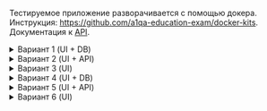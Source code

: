Тестируемое приложение разворачивается с помощью докера. Инструкция: https://github.com/a1qa-education-exam/docker-kits.
Документация к [API](https://github.com/a1qa-education-exam/variants/blob/main/Reporting-Portal-Api-Spec.docx).

<details>
  <summary>Вариант 1 (UI + DB)</summary>

Эстимейт: 18ч

|	Step	| Ожидаемый результат | 
  | ----- | ------------------- |
|1. Запросом к апи получить токен согласно номеру варианта	| Токен сгенерирован|
|2. Перейти на сайт. Пройти необходимую авторизацию. С помощью cookie передать сгенерированный на шаге 1 токен(параметр token). Обновить страницу. 	| Открылась страница проектов. После обновления страницы, в футере указан верный номер варианта	|
|3. Перейти на страницу проекта Nexage. Запросом к БД получить список тестов проекта. | Тесты, находящиеся на первой странице отсортированы по убыванию даты и соответствуют тем, которые вернул запрос к БД	|
|4. Вернуться на предыдущую страницу в браузере(страница проектов). Нажать на +Add. Ввести название проекта, и сохранить. Закрыть алерт с информацией о сохранённом проекте. Для закрытия окна добавления проекта вызвать js-метод closePopUp(). Обновить страницу 	| После сохранения проекта появился алерт с сообщением об успешном сохранении. После вызова метода окно добавления пректа закрылось. После обновления страницы проект появился в списке |
| 5. Перейти на страницу созданного проекта. Добавить тест через БД(вместе с логом и скриншотом текущей страницы). 	| Тест отобразился без обновления страницы |
| 6. Перейти на страницу созданного теста. | Все поля имеют верное значение. Скриншот соответствует отправленному	|
</details>

<details>
  <summary>Вариант 2 (UI + API)</summary>

Эстимейт: 18ч

|	Step	| Ожидаемый результат | 
  | ----- | ------------------- |
|1. Запросом к апи получить токен согласно номеру варианта	| Токен сгенерирован|
|2. Перейти на сайт. Пройти необходимую авторизацию. С помощью cookie передать сгенерированный на шаге 1 токен(параметр token). Обновить страницу. 	| Открылась страница проектов. После обновления страницы, в футере указан верный номер варианта	|
| 3. Перейти на страницу проекта Nexage. Запросом к апи получить список тестов в JSON\XML -формате. | Тесты, находящиеся на первой странице отсортированы по убыванию даты и соответствуют тем, которые вернул запрос к апи |
| 4. Вернуться на предыдущую страницу в браузере(страница проектов). Нажать на +Add. Ввести название проекта, и сохранить. Для закрытия окна добавления проекта вызвать js-метод closePopUp(). Обновить страницу | После сохранения проекта появилось сообщение об успешном сохранении.
После вызова метода окно добавления проекта закрылось. После обновления страницы проект появился в списке |
| 5. Перейти на страницу созданного проекта. Добавить тест через API(вместе с логом и скриншотом текущей страницы). | Тест отобразился без обновления страницы || 6. Перейти на страницу созданного теста. Проверить корректность информации.| Все поля имеют верное значение. Скриншот соответствует отправленному |
</details>

<details>
  <summary>Вариант 3 (UI)</summary>
  Эстимейт: 16ч

|	Step	| Ожидаемый результат | 
  | ----- | ------------------- |
|1. Запросом к апи получить токен согласно номеру варианта	| Токен сгенерирован|
|2. Перейти на сайт. Пройти необходимую авторизацию. С помощью cookie передать сгенерированный на шаге 1 токен(параметр token). Обновить страницу. 	| Открылась страница проектов. После обновления страницы, в футере указан верный номер варианта	|
|3. Перейти на страницу проекта Nexage.| Тесты, находящиеся на первой странице отсортированы по убыванию даты.|
| 4. Вернуться на предыдущую страницу в браузере(страница проектов). Нажать на +Add. Ввести название проекта, и сохранить. Для закрытия окна добавления проекта вызвать js-метод closePopUp(). Обновить страницу| После сохранения проекта появилось сообщение об успешном сохранении. После вызова метода окно добавления проекта закрылось. После обновления страницы проект появился в списке |
| 5. Перейти на страницу созданного проекта. Нажать на +Add. Заполнить необходимые поля и прикрепить скриншот текущей страницы. Сохранить тест. Для зыкрытия поп-апа кликнуть вне его окна. | После сохранения теста появилось сообщение об успешном сохранении. Тест отобразился без обновления страницы|
|6. Перейти на страницу созданного теста. Проверить корректность информации.| Все поля имеют верное значение. Скриншот соответствует отправленному|
</details>

<details>
  <summary>Вариант 4 (UI + DB)</summary>
  Эстимейт: 8ч

Выполнить основной тест кейс (№1|2|3). Запомнить информацию по созданному проекту и тесту(имя\id\etc.)
|	Step	| Ожидаемый результат |
| ----- | ------------------- |
|1. Запросом к апи получить токен согласно номеру варианта	| Токен сгенерирован|
|2. Перейти на сайт. Пройти необходимую авторизацию. С помощью cookie передать сгенерированный на шаге 1 токен(параметр token). Обновить страницу. 	| Открылась страница проектов. После обновления страницы, в футере указан верный номер варианта	|
|3. Перейти на страницу добавленного ранее проекта.| Открылась страница проекта.|
|4. Удалить тест через БД. | Тест удален без обновления страницы. |
|5. Вернуться на главную страницу, удалить проект через БД.| Проект удален без обновления страницы.|

</details>

<details>
  <summary>Вариант 5 (UI + API)</summary>
  Эстимейт: 8ч

Выполнить основной тест кейс (№1|2|3). Запомнить информацию по созданному проекту и тесту(имя\id\etc.)
|	Step	| Ожидаемый результат |
| ----- | ------------------- |
|1. Запросом к апи получить токен согласно номеру варианта	| Токен сгенерирован|
|2. Перейти на сайт. Пройти необходимую авторизацию. С помощью cookie передать сгенерированный на шаге 1 токен(параметр token). Обновить страницу. 	| Открылась страница проектов. После обновления страницы, в футере указан верный номер варианта	|
|3. Перейти на страницу добавленного ранее проекта. | Открылась страница проекта. |
| 4. Удалить тест через API.| Тест удален без обновления страницы.|
| 5. Вернуться на главную страницу, удалить проект через API. | Проект удален без обновления страницы. |

</details>

<details>
  <summary>Вариант 6 (UI)</summary>
  Эстимейт: 8ч

Выполнить основной тест кейс (№1|2|3). Запомнить информацию по созданному проекту и тесту(имя\id\etc.)
|	Step	| Ожидаемый результат |
| ----- | ------------------- |
|1. Запросом к апи получить токен согласно номеру варианта	| Токен сгенерирован|
|2. Перейти на сайт. Пройти необходимую авторизацию. С помощью cookie передать сгенерированный на шаге 1 токен(параметр token). Обновить страницу. 	| Открылась страница проектов. После обновления страницы, в футере указан верный номер варианта	|
|3. Перейти на страницу добавленного ранее проекта. | Открылась страница проекта. |
| 4. Удалить тест через UI.| Тест удален без обновления страницы.|
| 5. Вернуться на главную страницу, удалить проект через UI. | Проект удален без обновления страницы. |

</details>
